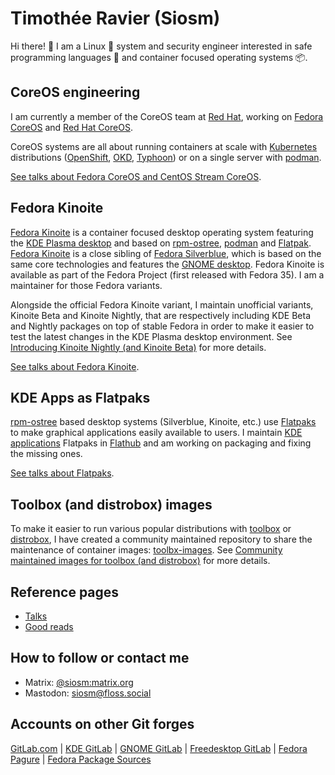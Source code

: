 # Timothée Ravier (Siosm)

Hi there! 👋 I am a Linux 🐧 system and security engineer interested in safe
programming languages 🦀 and container focused operating systems 📦.

## CoreOS engineering

I am currently a member of the CoreOS team at [Red Hat], working on [Fedora
CoreOS] and [Red Hat CoreOS].

CoreOS systems are all about running containers at scale with [Kubernetes]
distributions ([OpenShift], [OKD], [Typhoon]) or on a single server with
[podman].

[See talks about Fedora CoreOS and CentOS Stream CoreOS](talks.md#fedora-coreos-and-centos-stream-coreos).

## Fedora Kinoite

[Fedora Kinoite] is a container focused desktop operating system featuring the
[KDE Plasma desktop] and based on [rpm-ostree], [podman] and [Flatpak]. [Fedora
Kinoite] is a close sibling of [Fedora Silverblue], which is based on the same
core technologies and features the [GNOME desktop]. Fedora Kinoite is available
as part of the Fedora Project (first released with Fedora 35). I am a
maintainer for those Fedora variants.

Alongside the official Fedora Kinoite variant, I maintain unofficial variants,
Kinoite Beta and Kinoite Nightly, that are respectively including KDE Beta and
Nightly packages on top of stable Fedora in order to make it easier to test the
latest changes in the KDE Plasma desktop environment. See [Introducing Kinoite
Nightly (and Kinoite Beta)][KinoiteNightly] for more details.

[See talks about Fedora Kinoite](talks.md#fedora-kinoite-and-flatpaks).

## KDE Apps as Flatpaks

[rpm-ostree] based desktop systems (Silverblue, Kinoite, etc.) use
[Flatpaks][Flatpak] to make graphical applications easily available to users. I
maintain [KDE applications] Flatpaks in [Flathub] and am working on packaging
and fixing the missing ones.

[See talks about Flatpaks](talks.md#fedora-kinoite-and-flatpaks).

## Toolbox (and distrobox) images

To make it easier to run various popular distributions with [toolbox] or
[distrobox], I have created a community maintained repository to share the
maintenance of container images:
[toolbx-images](https://github.com/toolbx-images/images). See [Community
maintained images for toolbox (and
distrobox)](https://tim.siosm.fr/blog/2022/12/05/toolbx-community-images/) for
more details.

## Reference pages

- [Talks](talks.md)
- [Good reads](goodreads.md)

## How to follow or contact me

- Matrix: [@siosm:matrix.org](https://matrix.to/#/@siosm:matrix.org)
- Mastodon: [siosm@floss.social](https://floss.social/@siosm)

## Accounts on other Git forges

[GitLab.com](https://gitlab.com/Siosm) |
[KDE GitLab](https://invent.kde.org/ravier) |
[GNOME GitLab](https://gitlab.gnome.org/travier) |
[Freedesktop GitLab](https://gitlab.freedesktop.org/travier) |
[Fedora Pagure](https://pagure.io/user/siosm) |
[Fedora Package Sources](https://src.fedoraproject.org/user/siosm)

[Red Hat]: https://www.redhat.com
[Fedora CoreOS]: https://getfedora.org/en/coreos
[Red Hat CoreOS]: https://docs.openshift.com/container-platform/4.13/architecture/architecture-rhcos.html
[Kubernetes]: https://kubernetes.io
[OpenShift]: https://www.openshift.com
[OKD]: https://www.okd.io
[Typhoon]: https://typhoon.psdn.io
[podman]: https://podman.io
[Fedora Kinoite]: https://fedoraproject.org/kinoite/
[KinoiteNightly]: https://tim.siosm.fr/blog/2023/01/20/introducing-kinoite-nightly-beta/
[KDE Plasma desktop]: https://kde.org
[rpm-ostree]: https://coreos.github.io/rpm-ostree/
[Flatpak]: https://flatpak.org
[Fedora Silverblue]: https://silverblue.fedoraproject.org
[GNOME desktop]: https://www.gnome.org
[KDE Applications]: https://kde.org/applications
[Flathub]: https://flathub.org/home
[toolbox]: https://github.com/coreos/toolbox
[distrobox]: https://github.com/89luca89/distrobox
